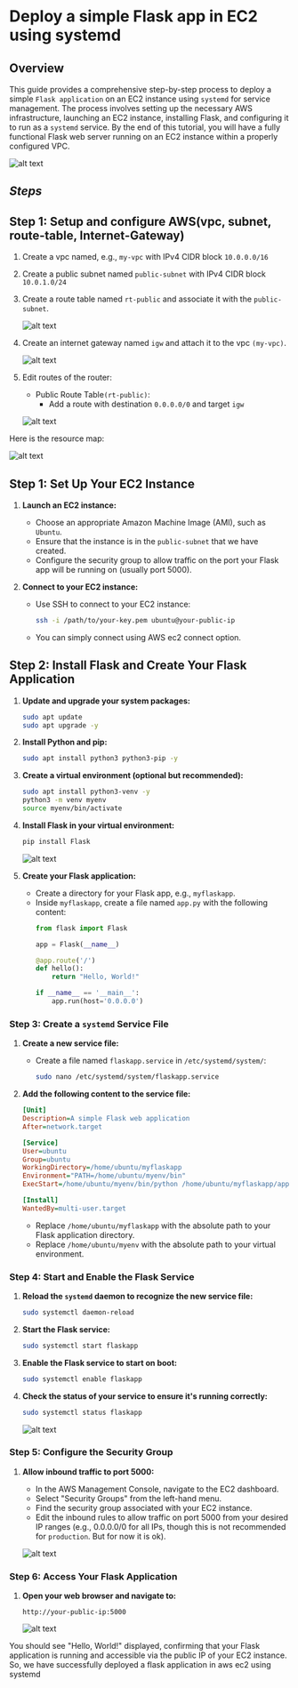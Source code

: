 # Deploy a simple Flask app in EC2 using systemd

## Overview
This guide provides a comprehensive step-by-step process to deploy a simple `Flask application` on an EC2 instance using `systemd` for service management. The process involves setting up the necessary AWS infrastructure, launching an EC2 instance, installing Flask, and configuring it to run as a `systemd` service. By the end of this tutorial, you will have a fully functional Flask web server running on an EC2 instance within a properly configured VPC.

![alt text](./images/image-4.png)

## *Steps*

## Step 1: Setup and configure AWS(vpc, subnet, route-table, Internet-Gateway)

1. Create a vpc named, e.g., `my-vpc` with IPv4 CIDR block `10.0.0.0/16`
2. Create a public subnet named `public-subnet` with IPv4 CIDR block `10.0.1.0/24`
3. Create a route table named `rt-public` and associate it with the `public-subnet`.

   ![alt text](./images/image-1.png)

4. Create an internet gateway named `igw` and attach it to the vpc `(my-vpc)`.

   ![alt text](./images/image-2.png)

5. Edit routes of the router:
   - Public Route Table`(rt-public)`:
      - Add a route with destination `0.0.0.0/0` and target `igw`

   ![alt text](./images/image-3.png)

Here is the resource map:

![alt text](./images/image.png)


## Step 1: Set Up Your EC2 Instance

1. **Launch an EC2 instance:**
   - Choose an appropriate Amazon Machine Image (AMI), such as `Ubuntu`.
   - Ensure that the instance is in the `public-subnet` that we have created.
   - Configure the security group to allow traffic on the port your Flask app will be running on (usually port 5000).

2. **Connect to your EC2 instance:**
   - Use SSH to connect to your EC2 instance:
     ```bash
     ssh -i /path/to/your-key.pem ubuntu@your-public-ip
     ```
   - You can simply connect using AWS ec2 connect option. 

## Step 2: Install Flask and Create Your Flask Application

1. **Update and upgrade your system packages:**
   ```bash
   sudo apt update
   sudo apt upgrade -y
   ```

2. **Install Python and pip:**
   ```bash
   sudo apt install python3 python3-pip -y
   ```

3. **Create a virtual environment (optional but recommended):**
   ```bash
   sudo apt install python3-venv -y
   python3 -m venv myenv
   source myenv/bin/activate
   ```

4. **Install Flask in your virtual environment:**
   ```bash
   pip install Flask
   ```
   ![alt text](./images/image-6.png)

5. **Create your Flask application:**
   - Create a directory for your Flask app, e.g., `myflaskapp`.
   - Inside `myflaskapp`, create a file named `app.py` with the following content:
     ```python
     from flask import Flask

     app = Flask(__name__)

     @app.route('/')
     def hello():
         return "Hello, World!"

     if __name__ == '__main__':
         app.run(host='0.0.0.0')
     ```

### Step 3: Create a `systemd` Service File

1. **Create a new service file:**
   - Create a file named `flaskapp.service` in `/etc/systemd/system/`:
     ```bash
     sudo nano /etc/systemd/system/flaskapp.service
     ```

2. **Add the following content to the service file:**
   ```ini
   [Unit]
   Description=A simple Flask web application
   After=network.target

   [Service]
   User=ubuntu
   Group=ubuntu
   WorkingDirectory=/home/ubuntu/myflaskapp
   Environment="PATH=/home/ubuntu/myenv/bin"
   ExecStart=/home/ubuntu/myenv/bin/python /home/ubuntu/myflaskapp/app.py

   [Install]
   WantedBy=multi-user.target
   ```
   - Replace `/home/ubuntu/myflaskapp` with the absolute path to your Flask application directory.
   - Replace `/home/ubuntu/myenv` with the absolute path to your virtual environment.

### Step 4: Start and Enable the Flask Service

1. **Reload the `systemd` daemon to recognize the new service file:**
   ```bash
   sudo systemctl daemon-reload
   ```

2. **Start the Flask service:**
   ```bash
   sudo systemctl start flaskapp
   ```

3. **Enable the Flask service to start on boot:**
   ```bash
   sudo systemctl enable flaskapp
   ```

4. **Check the status of your service to ensure it's running correctly:**
   ```bash
   sudo systemctl status flaskapp
   ```

   ![alt text](./images/image-7.png)

### Step 5: Configure the Security Group

1. **Allow inbound traffic to port 5000:**
   - In the AWS Management Console, navigate to the EC2 dashboard.
   - Select "Security Groups" from the left-hand menu.
   - Find the security group associated with your EC2 instance.
   - Edit the inbound rules to allow traffic on port 5000 from your desired IP ranges (e.g., 0.0.0.0/0 for all IPs, though this is not recommended for `production`. But for now it is ok).

   ![alt text](./images/image-8.png)

### Step 6: Access Your Flask Application

1. **Open your web browser and navigate to:**
   ```http
   http://your-public-ip:5000
   ```

   ![alt text](./images/image-9.png)

You should see "Hello, World!" displayed, confirming that your Flask application is running and accessible via the public IP of your EC2 instance. So, we have successfully deployed a flask application in aws ec2 using systemd